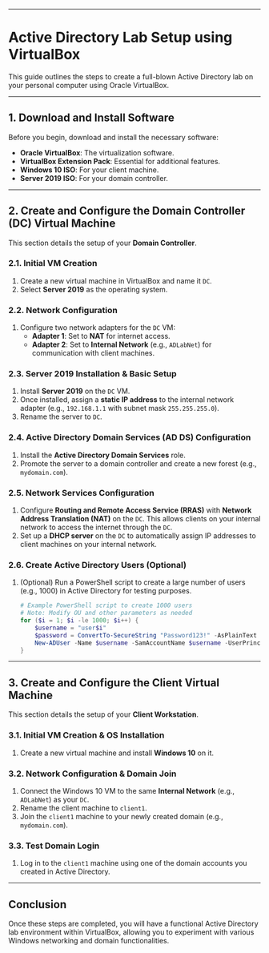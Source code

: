 
-----

# Active Directory Lab Setup using VirtualBox

This guide outlines the steps to create a full-blown Active Directory lab on your personal computer using Oracle VirtualBox.

-----

## 1\. Download and Install Software

Before you begin, download and install the necessary software:

  * **Oracle VirtualBox**: The virtualization software.
  * **VirtualBox Extension Pack**: Essential for additional features.
  * **Windows 10 ISO**: For your client machine.
  * **Server 2019 ISO**: For your domain controller.

-----

## 2\. Create and Configure the Domain Controller (DC) Virtual Machine

This section details the setup of your **Domain Controller**.

### 2.1. Initial VM Creation

1.  Create a new virtual machine in VirtualBox and name it `DC`.
2.  Select **Server 2019** as the operating system.

### 2.2. Network Configuration

1.  Configure two network adapters for the `DC` VM:
      * **Adapter 1**: Set to **NAT** for internet access.
      * **Adapter 2**: Set to **Internal Network** (e.g., `ADLabNet`) for communication with client machines.

### 2.3. Server 2019 Installation & Basic Setup

1.  Install **Server 2019** on the `DC` VM.
2.  Once installed, assign a **static IP address** to the internal network adapter (e.g., `192.168.1.1` with subnet mask `255.255.255.0`).
3.  Rename the server to `DC`.

### 2.4. Active Directory Domain Services (AD DS) Configuration

1.  Install the **Active Directory Domain Services** role.
2.  Promote the server to a domain controller and create a new forest (e.g., `mydomain.com`).

### 2.5. Network Services Configuration

1.  Configure **Routing and Remote Access Service (RRAS)** with **Network Address Translation (NAT)** on the `DC`. This allows clients on your internal network to access the internet through the `DC`.
2.  Set up a **DHCP server** on the `DC` to automatically assign IP addresses to client machines on your internal network.

### 2.6. Create Active Directory Users (Optional)

1.  (Optional) Run a PowerShell script to create a large number of users (e.g., 1000) in Active Directory for testing purposes.

    ```powershell
    # Example PowerShell script to create 1000 users
    # Note: Modify OU and other parameters as needed
    for ($i = 1; $i -le 1000; $i++) {
        $username = "user$i"
        $password = ConvertTo-SecureString "Password123!" -AsPlainText -Force
        New-ADUser -Name $username -SamAccountName $username -UserPrincipalName "$username@mydomain.com" -AccountPassword $password -Enabled $true -DisplayName "User $i"
    }
    ```

-----

## 3\. Create and Configure the Client Virtual Machine

This section details the setup of your **Client Workstation**.

### 3.1. Initial VM Creation & OS Installation

1.  Create a new virtual machine and install **Windows 10** on it.

### 3.2. Network Configuration & Domain Join

1.  Connect the Windows 10 VM to the same **Internal Network** (e.g., `ADLabNet`) as your `DC`.
2.  Rename the client machine to `client1`.
3.  Join the `client1` machine to your newly created domain (e.g., `mydomain.com`).

### 3.3. Test Domain Login

1.  Log in to the `client1` machine using one of the domain accounts you created in Active Directory.

-----

## Conclusion

Once these steps are completed, you will have a functional Active Directory lab environment within VirtualBox, allowing you to experiment with various Windows networking and domain functionalities.
